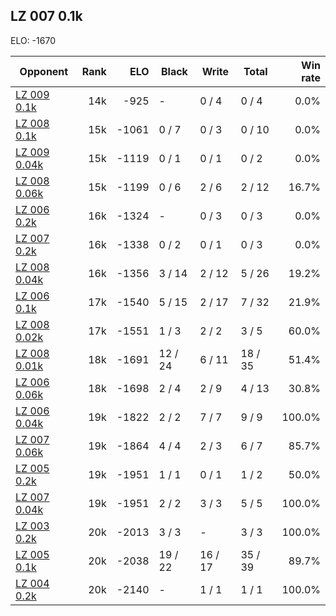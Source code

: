 ## LZ 007 0.1k ##

ELO: -1670

Opponent | Rank | ELO | Black | Write | Total | Win rate
---------|-----:|----:|-------|-------|-------|-------:
[LZ 009 0.1k](LZ%20009%200.1k.md) | 14k | -925 | - | 0 / 4 | 0 / 4 | 0.0%
[LZ 008 0.1k](LZ%20008%200.1k.md) | 15k | -1061 | 0 / 7 | 0 / 3 | 0 / 10 | 0.0%
[LZ 009 0.04k](LZ%20009%200.04k.md) | 15k | -1119 | 0 / 1 | 0 / 1 | 0 / 2 | 0.0%
[LZ 008 0.06k](LZ%20008%200.06k.md) | 15k | -1199 | 0 / 6 | 2 / 6 | 2 / 12 | 16.7%
[LZ 006 0.2k](LZ%20006%200.2k.md) | 16k | -1324 | - | 0 / 3 | 0 / 3 | 0.0%
[LZ 007 0.2k](LZ%20007%200.2k.md) | 16k | -1338 | 0 / 2 | 0 / 1 | 0 / 3 | 0.0%
[LZ 008 0.04k](LZ%20008%200.04k.md) | 16k | -1356 | 3 / 14 | 2 / 12 | 5 / 26 | 19.2%
[LZ 006 0.1k](LZ%20006%200.1k.md) | 17k | -1540 | 5 / 15 | 2 / 17 | 7 / 32 | 21.9%
[LZ 008 0.02k](LZ%20008%200.02k.md) | 17k | -1551 | 1 / 3 | 2 / 2 | 3 / 5 | 60.0%
[LZ 008 0.01k](LZ%20008%200.01k.md) | 18k | -1691 | 12 / 24 | 6 / 11 | 18 / 35 | 51.4%
[LZ 006 0.06k](LZ%20006%200.06k.md) | 18k | -1698 | 2 / 4 | 2 / 9 | 4 / 13 | 30.8%
[LZ 006 0.04k](LZ%20006%200.04k.md) | 19k | -1822 | 2 / 2 | 7 / 7 | 9 / 9 | 100.0%
[LZ 007 0.06k](LZ%20007%200.06k.md) | 19k | -1864 | 4 / 4 | 2 / 3 | 6 / 7 | 85.7%
[LZ 005 0.2k](LZ%20005%200.2k.md) | 19k | -1951 | 1 / 1 | 0 / 1 | 1 / 2 | 50.0%
[LZ 007 0.04k](LZ%20007%200.04k.md) | 19k | -1951 | 2 / 2 | 3 / 3 | 5 / 5 | 100.0%
[LZ 003 0.2k](LZ%20003%200.2k.md) | 20k | -2013 | 3 / 3 | - | 3 / 3 | 100.0%
[LZ 005 0.1k](LZ%20005%200.1k.md) | 20k | -2038 | 19 / 22 | 16 / 17 | 35 / 39 | 89.7%
[LZ 004 0.2k](LZ%20004%200.2k.md) | 20k | -2140 | - | 1 / 1 | 1 / 1 | 100.0%

